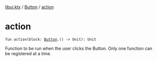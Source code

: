 [libui.ktx](../README.md) / [Button](README.md) / [action](action.md)

# action

`fun action(block: `[`Button`](README.md)`.() -> Unit): Unit`

Function to be run when the user clicks the Button.
Only one function can be registered at a time.

